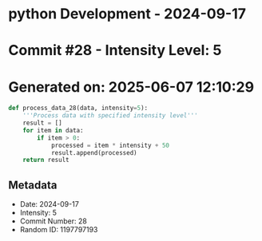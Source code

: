 ﻿# python Development - 2024-09-17
# Commit #28 - Intensity Level: 5
# Generated on: 2025-06-07 12:10:29
```python
def process_data_28(data, intensity=5):
    '''Process data with specified intensity level'''
    result = []
    for item in data:
        if item > 0:
            processed = item * intensity + 50
            result.append(processed)
    return result
```
## Metadata
- Date: 2024-09-17
- Intensity: 5
- Commit Number: 28
- Random ID: 1197797193
